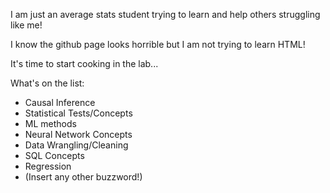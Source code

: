 I am just an average stats student trying to learn and help others struggling like me!

I know the github page looks horrible but I am not trying to learn HTML!

It's time to start cooking in the lab... 

What's on the list:
- Causal Inference
- Statistical Tests/Concepts
- ML methods
- Neural Network Concepts
- Data Wrangling/Cleaning
- SQL Concepts
- Regression
- (Insert any other buzzword!)
